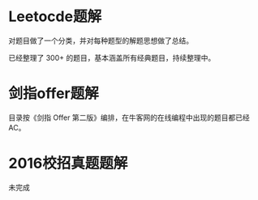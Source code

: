 # Leetocde题解

对题目做了一个分类，并对每种题型的解题思想做了总结。

已经整理了 300+ 的题目，基本涵盖所有经典题目，持续整理中。

# 剑指offer题解

目录按《剑指 Offer 第二版》编排，在牛客网的在线编程中出现的题目都已经 AC。

# 2016校招真题题解

未完成

